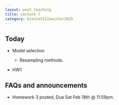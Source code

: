 ```yaml
---
layout: post_teaching
title: Lecture 7
category: biostat212awinter2025
---
```


## Today

* Model selection

  + Resampling methods.

* HW1
    

## FAQs and announcements

* Homework 3 posted, Due Sat Feb 18th @ 11:59pm.


